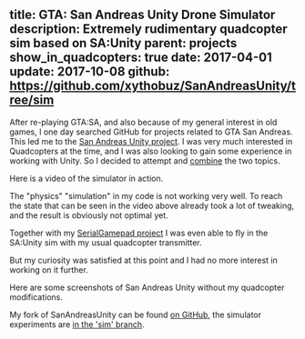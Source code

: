 title: GTA: San Andreas Unity Drone Simulator
description: Extremely rudimentary quadcopter sim based on SA:Unity
parent: projects
show_in_quadcopters: true
date: 2017-04-01
update: 2017-10-08
github: https://github.com/xythobuz/SanAndreasUnity/tree/sim
---

After re-playing GTA:SA, and also because of my general interest in old games, I one day searched GitHub for projects related to GTA San Andreas.
This led me to the [San Andreas Unity project](https://github.com/in0finite/SanAndreasUnity).
I was very much interested in Quadcopters at the time, and I was also looking to gain some experience in working with Unity.
So I decided to attempt and [combine](https://github.com/xythobuz/SanAndreasUnity/tree/sim) the two topics.

Here is a video of the simulator in action.

<!--%
lightgallery([
    [ "https://www.youtube.com/watch?v=xUAy7KBpkOs", "img/gta_sa_unity_sim_thumb.jpg", "GTA: San Andreas - Drone Flight Simulator" ]
])
%-->

The "physics" "simulation" in my code is not working very well.
To reach the state that can be seen in the video above already took a lot of tweaking, and the result is obviously not optimal yet.

Together with my [SerialGamepad project](http://localhost:8080/2015_12_20_serialgamepad.html) I was even able to fly in the SA:Unity sim with my usual quadcopter transmitter.

But my curiosity was satisfied at this point and I had no more interest in working on it further.

Here are some screenshots of San Andreas Unity without my quadcopter modifications.

<!--%
lightgallery([
    [ "img/gta_sa_unity_sim_1.png", "Standing player model" ],
    [ "img/gta_sa_unity_sim_2.png", "Debug UI visible" ],
    [ "img/gta_sa_unity_sim_3.png", "Player in car" ]
])
%-->

My fork of SanAndreasUnity can be found [on GitHub](https://github.com/xythobuz/SanAndreasUnity), the simulator experiments are [in the 'sim' branch](https://github.com/xythobuz/SanAndreasUnity/tree/sim).

